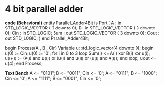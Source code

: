 # 4 bit parallel adder
**code (Behavioral)**
entity Parallel_Adder4Bit is
    Port (
        A : in STD_LOGIC_VECTOR ( 3 downto 0);
        B : in STD_LOGIC_VECTOR ( 3 downto 0);
        Cin : in STD_LOGIC;
        Sum : out STD_LOGIC_VECTOR ( 3 downto 0);
        Cout : out STD_LOGIC;
    )
end Parallel_Adder4Bit;

begin
Process(A , B , Cin)
Variable u: std_logic_vector(4 downto 0);
begin
u(0) := Cin;
u(0) := '0';
for i in 0 to 3 loop
Sum(i) <= A(i) xor B(i) xor u(i);
u(i+1) := (A(i) and B(i)) or (B(i) and u(i)) or (u(i) and A(i));
end loop;
Cout <= u(4);
end Process;

**Text Bench**
A <= "0101"; B <= "0011"; Cin <= '0';
A <= "0111"; B <= "1000"; Cin <= '0';
A <= "1111"; B <= "0001"; Cin <= '0';
